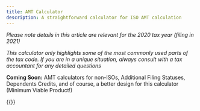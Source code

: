 ```yaml
---
title: AMT Calculator
description: A straightforward calculator for ISO AMT calculation
---
```

_Please note details in this article are relevant for the 2020 tax year (filing in 2021)_

_This calculator only highlights some of the most commonly used parts of the tax code. If you are in a unique situation, always consult with a tax accountant for any detailed questions_

**Coming Soon:** AMT calculators for non-ISOs, Additional Filing Statuses, Dependents Credits, and of course, a better design for this calculator (Minimum Viable Product!)

{{<amt-calculator >}}